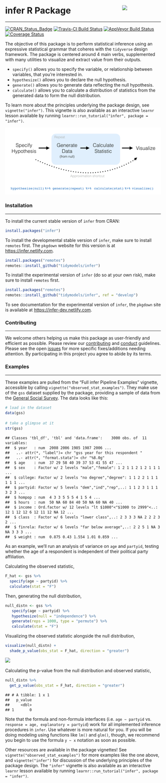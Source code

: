
# infer R Package <img src="https://github.com/tidymodels/infer/blob/master/figs/infer_gnome.png?raw=true" align="right" width=125 />

-----

<!--figs/infer.svg-->

<!--http://www.r-pkg.org/badges/version/infer-->

<!--figs/master.svg-->

<!--https://img.shields.io/codecov/c/github/tidymodels/infer/master.svg-->

[![CRAN\_Status\_Badge](https://www.r-pkg.org/badges/version/infer)](https://cran.r-project.org/package=infer)
[![Travis-CI Build
Status](https://travis-ci.org/tidymodels/infer.svg?branch=master)](https://travis-ci.org/tidymodels/infer)
[![AppVeyor Build
Status](https://ci.appveyor.com/api/projects/status/github/tidymodels/infer?branch=master&svg=true)](https://ci.appveyor.com/project/tidymodels/infer)
[![Coverage
Status](https://img.shields.io/codecov/c/github/tidymodels/infer/master.svg)](https://codecov.io/github/tidymodels/infer/?branch=master)

The objective of this package is to perform statistical inference using
an expressive statistical grammar that coheres with the `tidyverse`
design framework. The package is centered around 4 main verbs,
supplemented with many utilities to visualize and extract value from
their outputs.

  - `specify()` allows you to specify the variable, or relationship
    between variables, that you’re interested in.
  - `hypothesize()` allows you to declare the null hypothesis.
  - `generate()` allows you to generate data reflecting the null
    hypothesis.
  - `calculate()` allows you to calculate a distribution of statistics
    from the generated data to form the null distribution.

To learn more about the principles underlying the package design, see 
`vignette("infer")`. This vignette is also available as an interactive 
`learnr` lesson available by running 
`learnr::run_tutorial("infer", package = "infer")`.

![](https://raw.githubusercontent.com/tidymodels/infer/master/figs/ht-diagram.png)<!-- -->

### Installation

-----

To install the current stable version of `infer` from CRAN:

``` r
install.packages("infer")
```

To install the developmental stable version of `infer`, make sure to
install `remotes` first. The `pkgdown` website for this version is at
<https://infer.netlify.com>.

``` r
install.packages("remotes")
remotes::install_github("tidymodels/infer")
```

To install the experimental version of `infer` (do so at your own risk),
make sure to install `remotes` first.

``` r
install.packages("remotes")
remotes::install_github("tidymodels/infer", ref = "develop")
```

To see documentation for the experimental version of `infer`, the
`pkgdown` site is available at <https://infer-dev.netlify.com>.

### Contributing

-----

We welcome others helping us make this package as user-friendly and
efficient as possible. Please review our
[contributing](https://github.com/tidymodels/infer/blob/master/CONTRIBUTING.md)
and
[conduct](https://github.com/tidymodels/infer/blob/master/CONDUCT.md)
guidelines. Please see the open
[issues](https://github.com/tidymodels/infer/issues) for more specific
fixes/additions needing attention. By participating in this project you
agree to abide by its terms.

### Examples

-----

These examples are pulled from the “Full infer Pipeline Examples”
vignette, accessible by calling `vignette("observed_stat_examples")`.
They make use of the `gss` dataset supplied by the package, providing a
sample of data from the [General Social Survey](https://gss.norc.org).
The data looks like this:

``` r
# load in the dataset
data(gss)

# take a glimpse at it
str(gss)
```

    ## Classes 'tbl_df', 'tbl' and 'data.frame':    3000 obs. of  11 variables:
    ##  $ year   : num  2008 2006 1985 1987 2006 ...
    ##   ..- attr(*, "label")= chr "gss year for this respondent "
    ##   ..- attr(*, "format.stata")= chr "%8.0g"
    ##  $ age    : num  37 29 58 40 39 37 53 41 55 47 ...
    ##  $ sex    : Factor w/ 2 levels "male","female": 1 2 1 1 2 1 2 1 1 1 ...
    ##  $ college: Factor w/ 2 levels "no degree","degree": 1 1 2 2 1 1 1 1 1 1 ...
    ##  $ partyid: Factor w/ 5 levels "dem","ind","rep",..: 1 1 2 3 1 1 1 3 2 3 ...
    ##  $ hompop : num  4 3 3 5 5 5 4 1 5 4 ...
    ##  $ hours  : num  50 NA 60 84 40 50 NA 60 NA 40 ...
    ##  $ income : Ord.factor w/ 12 levels "lt $1000"<"$1000 to 2999"<..: 12 1 12 12 6 12 11 12 NA 12 ...
    ##  $ class  : Factor w/ 6 levels "lower class",..: 2 3 3 3 NA 2 2 2 3 2 ...
    ##  $ finrela: Factor w/ 6 levels "far below average",..: 2 2 5 1 NA 3 NA 3 3 3 ...
    ##  $ weight : num  0.875 0.43 1.554 1.01 0.859 ...

As an example, we’ll run an analysis of variance on `age` and `partyid`,
testing whether the age of a respondent is independent of their
political party affiliation.

Calculating the observed statistic,

``` r
F_hat <- gss %>% 
  specify(age ~ partyid) %>%
  calculate(stat = "F")
```

Then, generating the null distribution,

``` r
null_distn <- gss %>%
   specify(age ~ partyid) %>%
   hypothesize(null = "independence") %>%
   generate(reps = 1000, type = "permute") %>%
   calculate(stat = "F")
```

Visualizing the observed statistic alongside the null distribution,

``` r
visualize(null_distn) +
  shade_p_value(obs_stat = F_hat, direction = "greater")
```

![](README_files/figure-gfm/unnamed-chunk-6-1.png)<!-- -->

Calculating the p-value from the null distribution and observed
statistic,

``` r
null_distn %>%
  get_p_value(obs_stat = F_hat, direction = "greater")
```

    ## # A tibble: 1 x 1
    ##   p_value
    ##     <dbl>
    ## 1       0

Note that the formula and non-formula interfaces (i.e. `age ~ partyid`
vs. `response = age, explanatory = partyid`) work for all implemented
inference procedures in `infer`. Use whatever is more natural for you.
If you will be doing modeling using functions like `lm()` and `glm()`,
though, we recommend you begin to use the formula `y ~ x` notation as
soon as possible.

Other resources are available in the package vignettes\! See
`vignette("observed_stat_examples")` for more examples like the one
above, and `vignette("infer")` for discussion of the underlying
principles of the package design. The `"infer"` vignette is also 
available as an interactive `learnr` lesson available by running 
`learnr::run_tutorial("infer", package = "infer")`.
